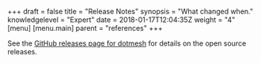 +++
draft = false
title = "Release Notes"
synopsis = "What changed when."
knowledgelevel = "Expert"
date = 2018-01-17T12:04:35Z
weight = "4"
[menu]
  [menu.main]
    parent = "references"
+++

See the [GitHub releases page for dotmesh](https://github.com/dotmesh-io/dotmesh/releases) for details on the open source releases.
